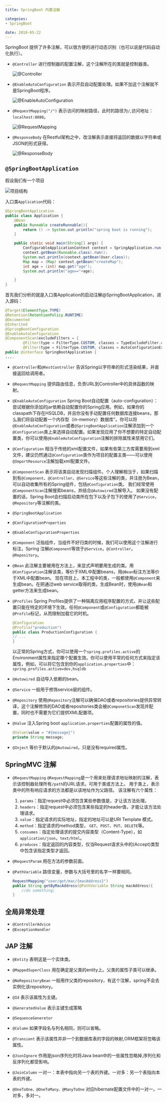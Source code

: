 ```yaml
---
title: SpringBoot 内置注解

categoies:
- SpringBoot

date: 2018-05-22
---
```


SpringBoot 提供了许多注解，可以很方便的进行动态识别（也可以说是代码自动化执行）。

- `@Controller` 
    进行控制器的配置注解，这个注解所在的类就是控制器类。

    ![@Controller](001.png)

- `@EnableAutoConfiguration`
    表示开启自动配置处理。如果不加这个注解就不是SpringBoot程序。

    ![@EnableAutoConfiguration](002.png)

- `@RequestMapping("/")`
    表示访问的映射路径，此时的路径为`/`,访问地址：`localhost:8080`。

    ![@RequestMapping](003.png)

- `@ResponseBody`
    在Restful架构之中，改注解表示直接将返回的数据以字符串或JSON的形式获得。

    ![@ResponseBody](004.png)


## `@SpringBootApplication`

假设我们有一个项目

![项目结构](001.png)

入口类`Application`代码：

```java
@SpringBootApplication
public class Application {
    @Bean
    public Runnable createRunnable(){
        return () -> System.out.println("spring boot is running");
    }

    public static void main(String[] args) {
        ConfigurableApplicationContext context = SpringApplication.run(Application.class,args);
        context.getBean(Runnable.class).run();
        System.out.println(context.getBean(User.class));
        Map map = (Map) context.getBean("createMap");
        int age = (int) map.get("age");
        System.out.println("age=="+age);

    }
}
```



首先我们分析的就是入口类Application的启动注解@SpringBootApplication，进入源码：

```java
@Target(ElementType.TYPE)
@Retention(RetentionPolicy.RUNTIME)
@Documented
@Inherited
@SpringBootConfiguration
@EnableAutoConfiguration
@ComponentScan(excludeFilters = {
        @Filter(type = FilterType.CUSTOM, classes = TypeExcludeFilter.class),
        @Filter(type = FilterType.CUSTOM, classes = AutoConfigurationExcludeFilter.class) })
public @interface SpringBootApplication {
....
```

- `@Controller`和`@RestController`
    告诉Spring以字符串的形式渲染结果，并直接返回给调用者。

- `@RequestMapping`
    提供路由信息，负责URL到Controller中的具体函数的映射。

- `@EnableAutoConfiguration`
    Spring Boot自动配置（auto-configuration）：尝试根据你添加的jar依赖自动配置你的Spring应用。例如，如果你的classpath下存在HSQLDB，并且你没有手动配置任何数据库连接beans，那么我们将自动配置一个内存型（in-memory）数据库”。你可以将`@EnableAutoConfiguration`或者`@SpringBootApplication`注解添加到一个`@Configuration`类上来选择自动配置。如果发现应用了你不想要的特定自动配置类，你可以使用`@EnableAutoConfiguration`注解的排除属性来禁用它们。

- `@Configuration`
    相当于传统的xml配置文件，如果有些第三方库需要用到xml文件，建议仍然通过`@Configuration`类作为项目的配置主类——可以使用`@ImportResource`注解加载xml配置文件。

- `@ComponentScan`
    表示将该类自动发现扫描组件。个人理解相当于，如果扫描到有`@Component`、`@Controller`、`@Service`等这些注解的类，并注册为Bean，可以自动收集所有的Spring组件，包括`@Configuration`类。
    我们经常使用`@ComponentScan`注解搜索beans，并结合`@Autowired`注解导入。
    如果没有配置的话，Spring Boot会扫描启动类所在包下以及子包下的使用了`@Service`，`@Repository`等注解的类。

- `@SpringBootApplication`

- `@ConfigurationProperties`

- `@EnableConfigurationProperties`

- `@Component`
    泛指组件，当组件不好归类的时候，我们可以使用这个注解进行标注，Spring 注解`@Component`等效于`@Service`，`@Controller`，`@Repository`。

- `@Bean`
    此注解主要被用在方法上，来显式声明要用生成的类。用`@Configuration`注解该类，等价于XML中配置beans，用`@Bean`标注方法等价于XML中配置bean。
    现在项目上，本工程中的类，一般都使用`@Component`来生成bean。在把通过web service取得的类，生成Bean时，使用`@Bean`和getter方法来生成bean。

- `@Profiles`
    Spring Profiles提供了一种隔离应用程序配置的方式，并让这些配置只能在特定的环境下生效。任何`@Component`或`@Configuration`都能被`@Profile`标记，从而限制加载它的时机。
    ```java
    @Configuration
    @Profile("production")
    public class ProductionConfiguration {
    // ...
    }
    ```
    以正常的Spring方式，你可以使用一个`spring.profiles.active`的Environment属性来指定哪个配置生效。你可以使用平常的任何方式来指定该属性，例如，可以将它包含到你的`application.properties`中：
    `spring.profiles.active=dev,hsqldb`

- `@Autowired`
    自动导入依赖的bean。

- `@Service`
    一般用于修饰service层的组件。

- `@Repository`
    使用`@Repository`注解可以确保DAO或者repositories提供异常转译，这个注解修饰的DAO或者repositories类会被`@ComponetScan`发现并配置，同时也不需要为它们提供XML配置项。

- `@Value`
    注入Spring boot `application.properties`配置的属性的值。
    ```java
    @Value(value = "#{message}") 
    private String message;
    ```

- `@Inject`
    等价于默认的`@Autowired`，只是没有required属性。

## SpringMVC 注解

- `@RequestMapping`
    `@RequestMapping`是一个用来处理请求地址映射的注解，表示该控制器处理所有`/path`的URL请求。可用于类或方法上。 
    用于类上，表示类中的所有响应请求的方法都是以该地址作为父路径。
    该注解有六个属性： 
    1. `params`：指定request中必须包含某些参数值是，才让该方法处理。 
    1. `headers`：指定request中必须包含某些指定的header值，才能让该方法处理请求。 
    1. `value`：指定请求的实际地址，指定的地址可以是URI Template 模式。
    1. `method`：指定请求的method类型， `GET`、`POST`、`PUT`、`DELETE`等。
    1. `consumes`：指定处理请求的提交内容类型（Content-Type），如`application/json`，`text/html`。  
    1. `produces`：指定返回的内容类型，仅当Request请求头中的(Accept)类型中包含该指定类型才返回。

- `@RequestParam`
    用在方法的参数前面。 

- `@PathVariable`
    路径变量，参数与大括号里的名字一样要相同。
    ```java
    RequestMapping("user/get/mac/{macAddress}") 
    public String getByMacAddress(@PathVariable String macAddress){ 
        //do something; 
    } 
    ```

## 全局异常处理

- `@ControllerAdvice`
- `@ExceptionHandler`

## JAP 注解

- `@Entity`
    表明这是一个实体类。

- `@MappedSuperClass`
    用在确定是父类的entity上。父类的属性子类可以继承。

- `@NoRepositoryBean`
    一般用作父类的repository，有这个注解，spring不会去实例化该repository。

- `@Id`
    表示该属性为主键。

- `@GeneratedValue`
    表示主键生成策略

- `@SequenceGeneretor`

- `@Column`
    如果字段名与列名相同，则可以省略。

- `@Transient`
    表示该属性并非一个到数据库表的字段的映射,ORM框架将忽略该属性。

- `@JsonIgnore`
    作用是json序列化时将Java bean中的一些属性忽略掉,序列化和反序列化都受影响。

- `@JoinColumn`
    一对一：本表中指向另一个表的外键。一对多：另一个表指向本表的外键。

- `@OneToOne、@OneToMany、@ManyToOne`
    对应hibernate配置文件中的一对一，一对多，多对一。